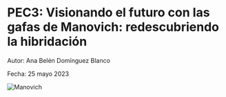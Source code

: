 # PEC3: Visionando el futuro con las gafas de Manovich: redescubriendo la hibridación

Autor: Ana Belén Domínguez Blanco

Fecha: 25 mayo 2023

![Manovich](https://cdn.pixabay.com/photo/2014/10/05/19/02/binary-code-475664_1280.jpg)



